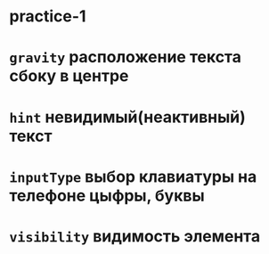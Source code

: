 # practice-1
# `gravity`  расположение текста сбоку в центре
# `hint`     невидимый(неактивный) текст
# `inputType`   выбор клавиатуры на телефоне цыфры, буквы
# `visibility`    видимость элемента
